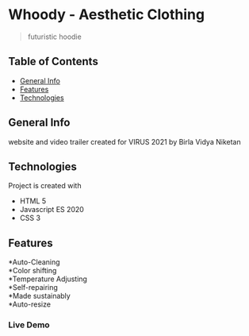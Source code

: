 # Whoody - Aesthetic Clothing
>  futuristic hoodie  


##  Table of Contents  
*  [General Info](#general-info)  
*  [Features ](#features)     
*  [Technologies](#technologies)     


##  General Info      
website and video trailer created for VIRUS 2021 by Birla Vidya Niketan  

##  Technologies
Project is created with  
*  HTML 5  
*  Javascript ES 2020  
*  CSS 3 
    
##  Features
*Auto-Cleaning  
*Color shifting  
*Temperature Adjusting   
*Self-repairing   
*Made sustainably   
*Auto-resize   

###   Live Demo  
